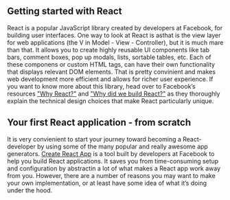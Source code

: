 ## Getting started with React

React is a popular JavaScript library created by developers at Facebook, for building user interfaces. One way to look at React is asthat is the view layer for web applications (the V in Model - View - Controller), but it is much mare than that. It allows you to create highly reusable UI components like tab bars, comment boxes, pop up modals, lists, sortable tables, etc. Each of these componens or custom HTML tags, can have their own functionality that displays relevant DOM elements. That is pretty convinient and makes web development more efficient and allows for richer user experience. If you want to know more about this library, head over to Facebook’s resources ["Why React?"](https://facebook.github.io/react/docs/why-react.html) and ["Why did we build React?"](https://facebook.github.io/react/blog/2013/06/05/why-react.html) as they thoroughly explain the technical design choices that make React particularly unique.

## Your first React application - from scratch

It is very convienient to start your journey toward becoming a React-developer by using some of the many popular and really awesome app generators. [Create React App](https://github.com/facebook/create-react-app) is a tool built by developers at Facebook to help you build React applications. It saves you from time-consuming setup and configuration by abstractin a lot of what makes a React app work away from you. However, there are a number of reasons you may want to make your own implementation, or at least have some idea of what it’s doing under the hood. 